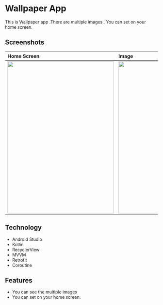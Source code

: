 # Wallpaper App
This is Wallpaper app .There are multiple images . You can set on your home screen.

## Screenshots

|**Home Screen**|**Image**|**Set on home**|
|:---|:--|:-|
|<img src=https://user-images.githubusercontent.com/86510520/149648792-5bf706ed-bd73-44bb-b063-0f7d4a7f58c6.jpg height="500px" width="350px"/>|<img src=https://user-images.githubusercontent.com/86510520/149648826-83e5c7be-136d-41b2-8f11-fdda52fb19a0.jpg height="500px" width="350px"/>|<img src=https://user-images.githubusercontent.com/86510520/149648849-25141573-23fa-4d1e-9c22-385fc17e5c25.jpg height="500px" width="350px"/>








## Technology
* Android Studio
* Kotlin
* RecyclerView
* MVVM 
* Retrofit
* Coroutine


## Features
* You can see the multiple images 
* You can set on your home screen.
